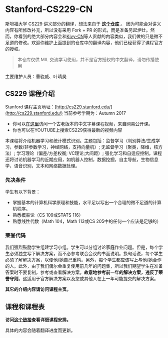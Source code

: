# Stanford-CS229-CN
斯坦福大学 CS229 讲义部分的翻译，想法来自于 **[这个仓库](https://github.com/Kivy-CN/Stanford-CS-229-CN)** 。
因为可能会对讲义内容有所修改补充，所以没有采用 Fork + PR 的形式，而是准备另起炉灶。然而，你看到的绝大部分内容会和[Kivy-CN](https://github.com/Kivy-CN)等人贡献的内容类似，我们做的只是微不足道的修改。欢迎你维护上面提到的仓库中的翻译内容，他们已经获得了课程官方的授权。

> 本仓库仅供 MIL 交流学习使用，并不是官方授权的中文翻译，请勿传播使用

主要维护人员：曹骁威、叶晴昊

## CS229 课程介绍

Stanford 课程主页地址：[http://cs229.stanford.edu/](http://cs229.stanford.edu/)
当前参考学期为：Autumn 2017

- 你可以[在这里](http://open.163.com/special/opencourse/machinelearning.html)访问一个古老版本的中文字幕课程视频，来自网易公开课。
- 你也可以在YOUTUBE上搜索CS229获得最新的视频内容

本课程将介绍机器学习和统计模式识别。主题包括：监督学习（判别算法/生成学习，参数/非参数学习，神经网络，支持向量机）; 无监督学习（聚类，降维，核方法）; 学习理论（偏差/方差权衡; VC理论;大间距）; 强化学习和自适应控制。课程还将讨论机器学习的近期应用，如机器人控制，数据挖掘，自主导航，生物信息学，语音识别，文本和网络数据处理。

### 先决条件

学生有以下背景：

- 掌握基本的计算机科学原理和技能，水平足以写出一个合理的微不足道的计算机程序。
- 熟悉概率论（CS 109或STATS 116）
- 熟悉线性代数（Math 104，Math 113或CS 205中的任何一个应该是足够的）

### 荣誉代码

我们强烈鼓励学生组建学习小组。学生可以分组讨论家庭作业问题。但是，每个学生必须独立写下解决方案，而不必参考联合会议的书面说明。换句话说，每个学生必须了解解决方案，以便他/她自己重构。另外，每个学生都应该写上与他/她合作的人。此外，由于我们偶尔会重复使用前几年的问题集，所以我们期望学生在准备答案时不要复制，参考或查看解决方案。**故意地参考前一年的解决方案，违反了荣誉守则**。这适用于官方解决方案以及您或其他人在上一年可能提交的解决方案。

**其它的介绍内容请访问课程主页。**


## 课程和课程表

**访问[这个链接](http://cs229.stanford.edu/syllabus.html)查看详细课程安排。**

具体的内容会随着翻译进度而更新。